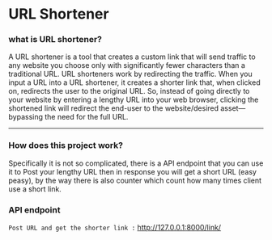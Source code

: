 # URL Shortener

### what is URL shortener? 
A URL shortener is a tool that creates a custom link that will send traffic to any website you choose only with significantly 
fewer characters than a traditional URL. URL shorteners work by redirecting the traffic. When you input a URL into a URL shortener, 
it creates a shorter link that, when clicked on, redirects the user to the original URL. So, instead of going directly to your website
by entering a lengthy URL into your web browser, clicking the shortened link will redirect the end-user to the website/desired asset—bypassing
the need for the full URL.

----

### How does this project work?

Specifically it is not so complicated, there is a API endpoint that you can use it to Post your lengthy URL then in response you will get a 
short URL (easy peasy), by the way there is also counter which count how many times client use a short link.

### API endpoint 

`Post URL and get the shorter link :`  http://127.0.0.1:8000/link/
